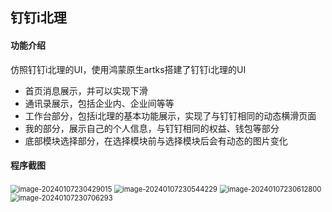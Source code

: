 ## 钉钉i北理

#### 功能介绍

仿照钉钉i北理的UI，使用鸿蒙原生artks搭建了钉钉i北理的UI

- 首页消息展示，并可以实现下滑
- 通讯录展示，包括企业内、企业间等等
- 工作台部分，包括i北理的基本功能展示，实现了与钉钉相同的动态横滑页面
- 我的部分，展示自己的个人信息，与钉钉相同的权益、钱包等部分
- 底部模块选择部分，在选择模块前与选择模块后会有动态的图片变化

#### 程序截图

<img src="C:\Users\10172\AppData\Roaming\Typora\typora-user-images\image-20240107230429015.png" alt="image-20240107230429015" style="zoom: 80%;" />



<img src="C:\Users\10172\AppData\Roaming\Typora\typora-user-images\image-20240107230544229.png" alt="image-20240107230544229" style="zoom:80%;" />

<img src="C:\Users\10172\AppData\Roaming\Typora\typora-user-images\image-20240107230612800.png" alt="image-20240107230612800" style="zoom:80%;" />

<img src="C:\Users\10172\AppData\Roaming\Typora\typora-user-images\image-20240107230706293.png" alt="image-20240107230706293" style="zoom:80%;" />